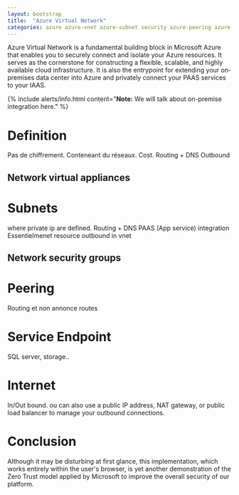 ```yaml
---
layout: bootstrap
title:  "Azure Virtual Network"
categories: azure azure-vnet azure-subnet security azure-peering azure-routing
---
```

Azure Virtual Network is a fundamental building block in Microsoft Azure that enables you to securely connect and isolate your Azure resources. It serves as the cornerstone for constructing a flexible, scalable, and highly available cloud infrastructure. It is also the entrypoint for extending your on-premises data center into Azure and privately connect your PAAS services to your IAAS.

{% include alerts/info.html content="**Note:** We will talk about on-premise integration here." %}

# Definition

Pas de chiffrement.
Conteneant du réseaux.
Cost.
Routing + DNS
Outbound

## Network virtual appliances

# Subnets

where private ip are defined.
Routing + DNS
PAAS (App service) integration Essentielmenet resource outbound in vnet

## Network security groups

# Peering

Routing et non annonce routes

# Service Endpoint

SQL server, storage..

# Internet

In/Out bound.
ou can also use a public IP address, NAT gateway, or public load balancer to
manage your outbound connections.


# Conclusion

Although it may be disturbing at first glance, this implementation, which works entirely within the user's browser, is yet another demonstration of the Zero Trust model applied by Microsoft to improve the overall security of our platform.
